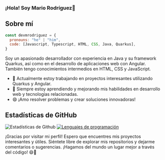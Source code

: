 ### ¡Hola! Soy Mario Rodríguez👋

## Sobre mí

```js
const devmrodriguez = {
  pronouns: "he" | "him",
  code: [Javascript, Typescript, HTML, CSS, Java, Quarkus],
}
```
Soy un apasionado desarrollador con experiencia en Java y su framework Quarkus, así como en el desarrollo de aplicaciones web con Angular. También tengo conocimientos intermedios en HTML, CSS y JavaScript.

- 🔭 Actualmente estoy trabajando en proyectos interesantes utilizando Quarkus y Angular.
- 🌱 Siempre estoy aprendiendo y mejorando mis habilidades en desarrollo web y tecnologías relacionadas.
- 😄 ¡Amo resolver problemas y crear soluciones innovadoras!

## Estadísticas de GitHub

![Estadísticas de Github](https://github-readme-stats.vercel.app/api?username=devmrodriguez&custom_title=Estadísticas&show_icons=true&theme=dark#gh-dark-mode-only)
[![Lenguajes de programación](https://github-readme-stats.vercel.app/api/top-langs/?username=devmrodriguez&custom_title=Lenguajes%20de%20programaci%C3%B3n&theme=dark#gh-dark-mode-only)](https://github.com/devmrodriguez/github-readme-stats)


¡Gracias por visitar mi perfil! Espero que encuentres mis proyectos interesantes y útiles. Siéntete libre de explorar mis repositorios y dejarme comentarios o sugerencias. ¡Hagamos del mundo un lugar mejor a través del código! 😄🚀
